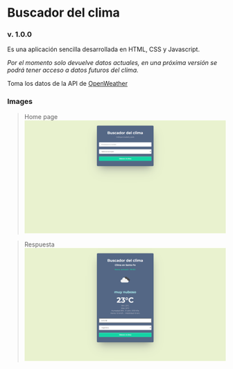 # Buscador del clima
### v. 1.0.0 

Es una aplicación sencilla desarrollada en HTML, CSS y Javascript.

*Por el momento solo devuelve datos actuales, en una próxima versión se podrá tener acceso a datos futuros del clima.*

Toma los datos de la API de [OpenWeather](https://openweathermap.org/) 

### Images
>Home page
![](./images/home.png)

>Respuesta
![](./images/response.png)

